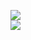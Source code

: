 [![](https://img.shields.io/badge/Made%20With-Github%20Spray-lightgrey.svg?style=for-the-badge&logo=github)](https://github.com/Annihil/github-spray#6501)  
[![](https://i.imgur.com/2DrTn0Z.gif)](https://github.com/Annihil/github-spray)